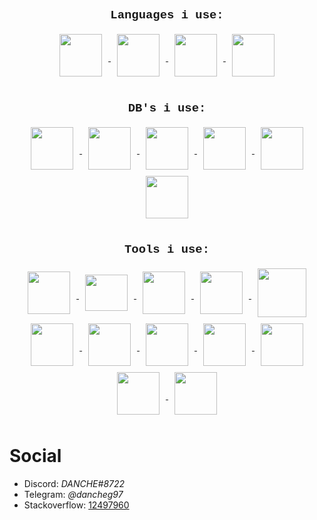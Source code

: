 
## <p  align="center" style="font-family:courier;font-size:90%" size=212px> Languages i use: </p> 


<p align="center">
<a href='https://go.dev/'>
<img go align="center" style="padding-left: 10px; padding-right: 10px; padding-bottom: 10px;" width="68px" height="68px" src="https://juststickers.in/wp-content/uploads/2016/07/go-programming-language.png" /> 
</a>
<a href='https://www.python.org/'>
<img python align="center" style="padding-left: 10px; padding-right: 10px; padding-bottom: 10px;" width="68px"  height="68px" src="https://upload.wikimedia.org/wikipedia/commons/thumb/c/c3/Python-logo-notext.svg/1200px-Python-logo-notext.svg.png" />
</a>
<a href='https://docs.microsoft.com/en-us/dotnet/csharp/'>
<img c# align="center" style="padding-left: 10px; padding-right: 10px; padding-bottom: 10px;" width="68px"  height="68px" src="https://static.wikia.nocookie.net/wikies/images/4/43/Logo-csharp.png/revision/latest?cb=20180617092325&path-prefix=ru" />
</a>
<a href='https://dart.dev/'>
<img dart align="center" style="padding-left: 10px; padding-right: 10px; padding-bottom: 10px;" width="68px"  height="68px" src="https://upload.wikimedia.org/wikipedia/commons/7/7e/Dart-logo.png" />
</a>
</p>

## <p  align="center" style="font-family:courier;font-size:90%" size=212px> DB's i use: </p> 

<p align="center">
<a href='https://dgraph.io/'>
<img dgraph align="center" style="padding-left: 10px; padding-right: 10px; padding-bottom: 10px;" width="68px"  height="68px" src="https://techcrunch.com/wp-content/uploads/2017/12/dgraph-mascot.png" />
</a>
<a href='https://redis.io/'>
<img redis align="center" style="padding-left: 10px; padding-right: 10px; padding-bottom: 10px;" width="68px"  height="68px" src="https://camo.githubusercontent.com/4050472d0036e02ed3805e8329474f062eac6ae847ca0ac107d4889fa778711a/68747470733a2f2f6973332d73736c2e6d7a7374617469632e636f6d2f696d6167652f7468756d622f507572706c653132342f76342f31372f63642f61322f31376364613261302d623634312d633364302d336432322d3134313730346134306565662f49636f6e2e706e672f313230307836333062622e706e67" />
</a>
<a href='https://www.postgresql.org/'>
<img postgres align="center" style="padding-left: 10px; padding-right: 10px; padding-bottom: 10px;" width="68px"  height="68px" src="https://upload.wikimedia.org/wikipedia/commons/thumb/2/29/Postgresql_elephant.svg/1200px-Postgresql_elephant.svg.png" />
</a>
<a href='https://www.mongodb.com/'>
<img mongo align="center" style="padding-left: 10px; padding-right: 10px; padding-bottom: 10px;" width="68px"  height="68px" src="https://emanueleciriachi.net/wp-content/uploads/2019/01/logo-mongodb-png-mongodb-logo-png-400.png" />
</a>
<a href='https://github.com/google/leveldb'>
<img leveldb align="center" style="padding-left: 10px; padding-right: 10px; padding-bottom: 10px;" width="68px"  height="68px" src="https://cdn.freebiesupply.com/logos/large/2x/leveldb-logo-png-transparent.png" />
</a>
<a href='https://github.com/blevesearch/bleve'>
<img bleve align="center" style="padding-left: 10px; padding-right: 10px; padding-bottom: 10px;" width="68px"  height="68px" src="https://avatars.githubusercontent.com/u/8562608?s=280&v=4" />
</a>
</p>


## <p  align="center" style="font-family:courier;font-size:90%" size=212px> Tools i use: </p> 

<p align="center">
<a href='https://git-scm.com/'>
<img git align="center" style="padding-left: 10px; padding-right: 10px; padding-bottom: 10px;" width="68px"  height="68px" src="https://git-scm.com/images/logos/downloads/Git-Icon-1788C.png" />
</a>
<a href='https://www.docker.com/'>
<img docker align="center" style="padding-left: 10px; padding-right: 10px; padding-bottom: 10px;" width="68px"  height="58px" src="https://iconape.com/wp-content/files/fr/370801/svg/docker-icon-logo-icon-png-svg.png" />
</a>
<a href='https://graphql.org/'>
<img graphql align="center" style="padding-left: 10px; padding-right: 10px; padding-bottom: 10px;" width="68px"  height="68px" src="https://upload.wikimedia.org/wikipedia/commons/thumb/1/17/GraphQL_Logo.svg/2048px-GraphQL_Logo.svg.png" />
</a>
<a href='https://swagger.io/'>
<img rest align="center" style="padding-left: 10px; padding-right: 10px; padding-bottom: 10px;" width="68px"  height="68px" src="https://upload.wikimedia.org/wikipedia/commons/a/ab/Swagger-logo.png" />
</a>
<a href='https://grpc.io/'>
<img protobuf align="center" style="padding-left: 10px; padding-right: 10px; padding-bottom: 10px;" width="78px"  height="78px" src="https://urbanonsoftware.com/assets/images/posts/grpc_in_dotnet/thumbnail2.png" />
</a>
<a href='https://kubernetes.io/'>
<img kuber align="center" style="padding-left: 10px; padding-right: 10px; padding-bottom: 10px;" width="68px"  height="68px" src="https://upload.wikimedia.org/wikipedia/commons/0/00/Kubernetes_%28container_engine%29.png" />
</a>
<a href='https://flutter.dev/'>
<img flutter align="center" style="padding-left: 10px; padding-right: 10px; padding-bottom: 10px;" width="68px"  height="68px" src="https://static.tildacdn.com/tild6634-3236-4237-b765-636562373338/flutter.svg" />
</a>
<a href='https://www.tensorflow.org/'>
<img tensorflow align="center" style="padding-left: 10px; padding-right: 10px; padding-bottom: 10px;" width="68px"  height="68px" src="https://upload.wikimedia.org/wikipedia/commons/thumb/2/2d/Tensorflow_logo.svg/1200px-Tensorflow_logo.svg.png" />
</a>
<a href='https://www.rabbitmq.com/'>
<img rabbitmq align="center" style="padding-left: 10px; padding-right: 10px; padding-bottom: 10px;" width="68px"  height="68px" src="https://jpadilla.github.io/rabbitmqapp/assets/img/icon.png" />
</a>
<a href='https://www.graylog.org/'>
<img graylog align="center" style="padding-left: 10px; padding-right: 10px; padding-bottom: 10px;" width="68px"  height="68px" src="https://cdn.freebiesupply.com/logos/large/2x/graylog-logo-png-transparent.png" />
</a>
<a href='https://www.elastic.co/'>
<img elastic align="center" style="padding-left: 10px; padding-right: 10px; padding-bottom: 10px;" width="68px"  height="68px" src="https://cdn.freebiesupply.com/logos/large/2x/elasticsearch-logo-png-transparent.png" />
</a>
<a href='https://about.gitlab.com/'>
<img gitlab align="center" style="padding-left: 10px; padding-right: 10px; padding-bottom: 10px;" width="68px"  height="68px" src="https://cdn.iconscout.com/icon/free/png-256/gitlab-3521448-2944892.png" />
</a>
</p>

# Social

- Discord: *DANCHE#8722*
- Telegram: *@dancheg97*
- Stackoverflow: [12497960](https://stackoverflow.com/users/12497960/danila-fominyh)
